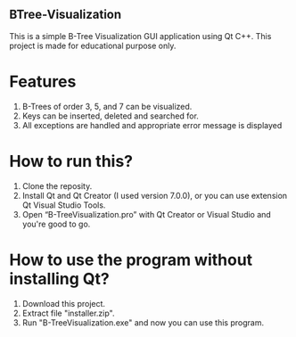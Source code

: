 ## BTree-Visualization
This is a simple B-Tree Visualization GUI application using Qt C++.
This project is made for educational purpose only.

# Features
1. B-Trees of order 3, 5, and 7 can be visualized.
2. Keys can be inserted, deleted and searched for.
3. All exceptions are handled and appropriate error message is displayed

# How to run this?
1. Clone the reposity.
2. Install Qt and Qt Creator (I used version 7.0.0), or you can use extension Qt Visual Studio Tools.
3. Open “B-TreeVisualization.pro” with Qt Creator or Visual Studio and you're good to go.

# How to use the program without installing Qt?
1. Download this project.
2. Extract file "installer.zip".
3. Run "B-TreeVisualization.exe" and now you can use this program.
